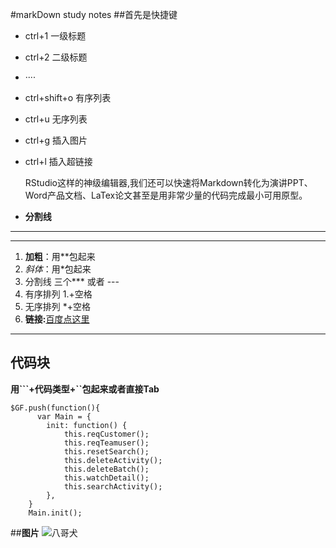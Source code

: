 #markDown study notes
##首先是快捷键
- ctrl+1 一级标题 
- ctrl+2 二级标题 
- ····
- ctrl+shift+o 有序列表
- ctrl+u 无序列表
- ctrl+g 插入图片
- ctrl+l 插入超链接

	RStudio这样的神级编辑器,我们还可以快速将Markdown转化为演讲PPT、Word产品文档、LaTex论文甚至是用非常少量的代码完成最小可用原型。

* **分割线**

***
---
1. **加粗**：用**包起来
2. *斜体*：用*包起来
3. 分割线 三个*** 或者 ---
4. 有序排列 1.+空格
5. 无序排列 *+空格
6. **链接:**[百度点这里](http://www.baidu.com/ "百度") 

***
## **代码块**
**用```+代码类型+``包起来或者直接Tab**

	$GF.push(function(){
	      var Main = {
	        init: function() {
	            this.reqCustomer();
	            this.reqTeamuser();
	            this.resetSearch();
	            this.deleteActivity();
	            this.deleteBatch();
	            this.watchDetail();
	            this.searchActivity();
	        },
		}
		Main.init();


##**图片**
![八哥犬](http://e.hiphotos.baidu.com/baike/w%3D268%3Bg%3D0/sign=e4c5be4c00f79052ef1f403834c8b0f7/f9dcd100baa1cd11b6eabf7fb012c8fcc3ce2d15.jpg)